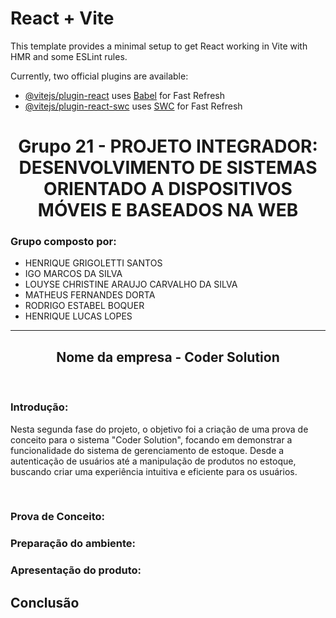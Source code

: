 # React + Vite

This template provides a minimal setup to get React working in Vite with HMR and some ESLint rules.

Currently, two official plugins are available:

- [@vitejs/plugin-react](https://github.com/vitejs/vite-plugin-react/blob/main/packages/plugin-react/README.md) uses [Babel](https://babeljs.io/) for Fast Refresh
- [@vitejs/plugin-react-swc](https://github.com/vitejs/vite-plugin-react-swc) uses [SWC](https://swc.rs/) for Fast Refresh

<h1 align="center">Grupo 21 - PROJETO INTEGRADOR: DESENVOLVIMENTO DE SISTEMAS ORIENTADO A DISPOSITIVOS MÓVEIS E BASEADOS NA WEB</h1>

<h3>Grupo composto por:</h3>

- HENRIQUE GRIGOLETTI SANTOS
- IGO MARCOS DA SILVA
- LOUYSE CHRISTINE ARAUJO CARVALHO DA SILVA
- MATHEUS FERNANDES DORTA
- RODRIGO ESTABEL BOQUER
- HENRIQUE LUCAS LOPES

***

<h2 align="center">Nome da empresa - Coder Solution</h2>
</br>

<h3 > Introdução: </h3>
<p>Nesta segunda fase do projeto, o objetivo foi a criação de uma prova de conceito para o sistema "Coder Solution", focando em demonstrar a funcionalidade do sistema de gerenciamento de estoque. Desde a autenticação de usuários até a manipulação de produtos no estoque, buscando criar uma experiência intuitiva e eficiente para os usuários.</p>
</br>

   
<h3>Prova de Conceito: </h3>
<p> </p>
 

    
<h3>Preparação do ambiente: </h3>
<p> </p>



<h3>Apresentação do produto: </h3>
<p> </p>

 


<h2 > Conclusão </h2>
<p> </p>
</br>
